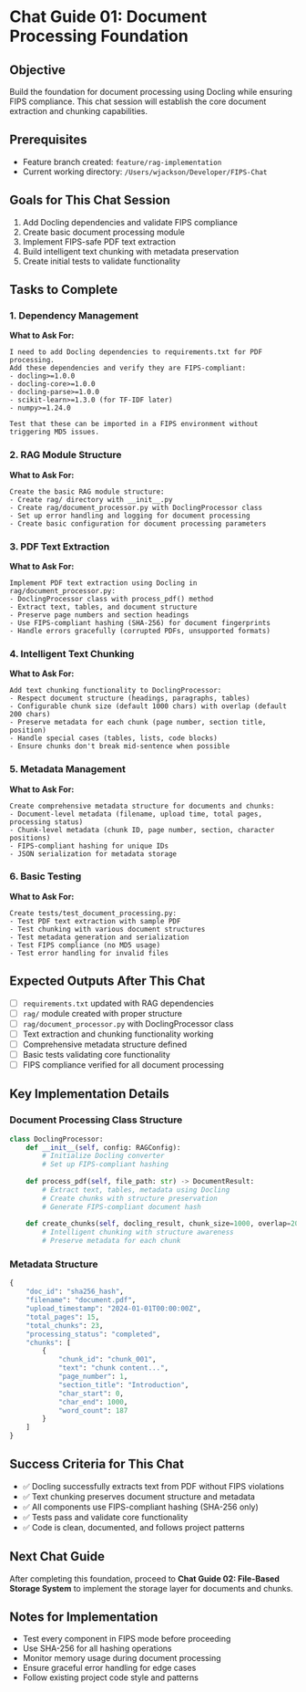 # Chat Guide 01: Document Processing Foundation

## Objective
Build the foundation for document processing using Docling while ensuring FIPS compliance. This chat session will establish the core document extraction and chunking capabilities.

## Prerequisites
- Feature branch created: `feature/rag-implementation`
- Current working directory: `/Users/wjackson/Developer/FIPS-Chat`

## Goals for This Chat Session
1. Add Docling dependencies and validate FIPS compliance
2. Create basic document processing module
3. Implement FIPS-safe PDF text extraction
4. Build intelligent text chunking with metadata preservation
5. Create initial tests to validate functionality

## Tasks to Complete

### 1. Dependency Management
**What to Ask For:**
```
I need to add Docling dependencies to requirements.txt for PDF processing. 
Add these dependencies and verify they are FIPS-compliant:
- docling>=1.0.0
- docling-core>=1.0.0
- docling-parse>=1.0.0
- scikit-learn>=1.3.0 (for TF-IDF later)
- numpy>=1.24.0

Test that these can be imported in a FIPS environment without triggering MD5 issues.
```

### 2. RAG Module Structure
**What to Ask For:**
```
Create the basic RAG module structure:
- Create rag/ directory with __init__.py
- Create rag/document_processor.py with DoclingProcessor class
- Set up error handling and logging for document processing
- Create basic configuration for document processing parameters
```

### 3. PDF Text Extraction
**What to Ask For:**
```
Implement PDF text extraction using Docling in rag/document_processor.py:
- DoclingProcessor class with process_pdf() method
- Extract text, tables, and document structure
- Preserve page numbers and section headings
- Use FIPS-compliant hashing (SHA-256) for document fingerprints
- Handle errors gracefully (corrupted PDFs, unsupported formats)
```

### 4. Intelligent Text Chunking
**What to Ask For:**
```
Add text chunking functionality to DoclingProcessor:
- Respect document structure (headings, paragraphs, tables)
- Configurable chunk size (default 1000 chars) with overlap (default 200 chars)
- Preserve metadata for each chunk (page number, section title, position)
- Handle special cases (tables, lists, code blocks)
- Ensure chunks don't break mid-sentence when possible
```

### 5. Metadata Management
**What to Ask For:**
```
Create comprehensive metadata structure for documents and chunks:
- Document-level metadata (filename, upload time, total pages, processing status)
- Chunk-level metadata (chunk ID, page number, section, character positions)
- FIPS-compliant hashing for unique IDs
- JSON serialization for metadata storage
```

### 6. Basic Testing
**What to Ask For:**
```
Create tests/test_document_processing.py:
- Test PDF text extraction with sample PDF
- Test chunking with various document structures
- Test metadata generation and serialization
- Test FIPS compliance (no MD5 usage)
- Test error handling for invalid files
```

## Expected Outputs After This Chat
- [ ] `requirements.txt` updated with RAG dependencies
- [ ] `rag/` module created with proper structure
- [ ] `rag/document_processor.py` with DoclingProcessor class
- [ ] Text extraction and chunking functionality working
- [ ] Comprehensive metadata structure defined
- [ ] Basic tests validating core functionality
- [ ] FIPS compliance verified for all document processing

## Key Implementation Details

### Document Processing Class Structure
```python
class DoclingProcessor:
    def __init__(self, config: RAGConfig):
        # Initialize Docling converter
        # Set up FIPS-compliant hashing
        
    def process_pdf(self, file_path: str) -> DocumentResult:
        # Extract text, tables, metadata using Docling
        # Create chunks with structure preservation
        # Generate FIPS-compliant document hash
        
    def create_chunks(self, docling_result, chunk_size=1000, overlap=200):
        # Intelligent chunking with structure awareness
        # Preserve metadata for each chunk
```

### Metadata Structure
```python
{
    "doc_id": "sha256_hash",
    "filename": "document.pdf",
    "upload_timestamp": "2024-01-01T00:00:00Z",
    "total_pages": 15,
    "total_chunks": 23,
    "processing_status": "completed",
    "chunks": [
        {
            "chunk_id": "chunk_001", 
            "text": "chunk content...",
            "page_number": 1,
            "section_title": "Introduction",
            "char_start": 0,
            "char_end": 1000,
            "word_count": 187
        }
    ]
}
```

## Success Criteria for This Chat
- ✅ Docling successfully extracts text from PDF without FIPS violations
- ✅ Text chunking preserves document structure and metadata
- ✅ All components use FIPS-compliant hashing (SHA-256 only)
- ✅ Tests pass and validate core functionality
- ✅ Code is clean, documented, and follows project patterns

## Next Chat Guide
After completing this foundation, proceed to **Chat Guide 02: File-Based Storage System** to implement the storage layer for documents and chunks.

## Notes for Implementation
- Test every component in FIPS mode before proceeding
- Use SHA-256 for all hashing operations
- Monitor memory usage during document processing
- Ensure graceful error handling for edge cases
- Follow existing project code style and patterns
